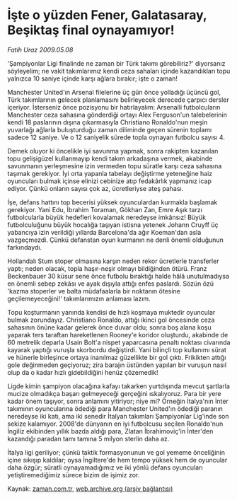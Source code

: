# İşte o yüzden Fener, Galatasaray, Beşiktaş final oynayamıyor!

*Fatih Uraz 2009.05.08*

<tr><td class="metin" colspan="2" style="padding-top: 20px; padding-left: 5px; padding-right: 10px;">'Şampiyonlar Ligi finalinde ne zaman bir Türk takımı görebiliriz?' diyorsanız söyleyelim; ne vakit takımlarımız kendi ceza sahaları içinde kazandıkları topu yalnızca 10 saniye içinde karşı ağlara bırakır; işte o zaman!</td></tr><tr><td class="metin" colspan="2" style="padding-top: 20px; padding-left: 5px; padding-right: 10px;"><p>Manchester United'ın Arsenal filelerine üç gün önce yolladığı üçüncü gol, Türk takımlarının gelecek planlamasını belirleyecek derecede çarpıcı dersler içeriyor. İsterseniz önce pozisyonu bir hatırlayalım: Arsenalli futbolcuların Manchester ceza sahasına gönderdiği ortayı Alex Ferguson'un talebelerinin kendi 18 paslarının dışına çıkarmasıyla Christiano Ronaldo'nun meşin yuvarlağı ağlarla buluşturduğu zaman diliminde geçen sürenin toplamı sadece 12 saniye. Ve o 12 saniyelik sürede topla oynayan futbolcu sayısı 4.
<p>Demek oluyor ki öncelikle iyi savunma yapmak, sonra rakipten kazanılan topu gelişigüzel kullanmayıp kendi takım arkadaşına vermek, akabinde savunmanın yerleşmesine izin vermeden topu süratle karşı ceza sahasına taşımak gerekiyor. İyi orta yapanla tabelayı değiştirme yeteneğine haiz oyuncuları bulmak içinse elinizi cebinize atıp fedakârlık yapmanız icap ediyor. Çünkü onların sayısı çok az, ücretleriyse ateş pahası.
<p>İşe, defans hattını top becerisi yüksek oyunculardan kurmakla başlamak gerekiyor. Yani Edu, İbrahim Toraman, Gökhan Zan, Emre Aşık tarzı futbolcularla büyük hedefleri kovalamak neredeyse imkânsız! Büyük futbolculuğunu büyük hocalığa taşıyan istisna yetenek Johann Cruyff üç yabancıya izin verildiği yıllarda Barcelona'da ağır Koeman'dan asla vazgeçmezdi. Çünkü defanstan oyun kurmanın ne denli önemli olduğunun farkındaydı.
<p>Hollandalı Stum stoper olmasına karşın neden rekor ücretlerle transferler yaptı; neden olacak, topla haşır-neşir olmayı bildiğinden ötürü. Franz Beckenbauer 30 küsur sene önce futbolu bıraktığı halde hâlâ unutulmadıysa en önemli sebep zekâsı ve ayak dışıyla attığı enfes paslardı. Sözün özü 'kazma stoperler ve balta müdafaalarla bir noktanın ötesine geçilemeyeceğini!' takımlarımızın anlaması lazım.
<p>Topu koşturmanın yanında kendisi de hızlı koşmaya muktedir oyuncular bulmak zorundayız. Christiano Ronaldo, attığı ikinci gol öncesinde ceza sahasının önüne kadar gelerek önce duvar oldu; sonra boş alana koşu yaparak ters taraftan hareketlenen Rooney'e koridor oluşturdu, akabinde de 60 metrelik deparla Usain Bolt'a nispet yaparcasına penaltı noktası civarında kayarak yaptığı vuruşla skorbordu değiştirdi. Yani bilinçli top kullanımı sürat ve hünerle birleşince ortaya inanılmaz güzellikte bir gol çıktı. Frikikten attığı gole değinmeden geçiyoruz; zira barajın üstünden yapılan bir vuruşun nasıl olup da o kadar hızlı gidebildiğini henüz çözemedik!
<p>Ligde kimin şampiyon olacağına kafayı takarken yurtdışında mevcut şartlarla mucize olmadıkça başarı gelmeyeceği gerçeğini ıskalıyoruz. Para bir yere kadar önem taşıyor, sonra anlamını yitiriyor; niye mi? Örneğin İtalya'nın İnter takımının oyuncularına ödediği para Manchester United'ın ödediği paranın neredeyse iki katı, ama iki senedir İtalyan takımları Şampiyonlar Lig'inde son sekize kalamıyor. 2008'de dünyanın en iyi futbolcusu seçilen Ronaldo'nun İngiliz ekibinden yıllık bazda aldığı para, Zlatan İbrahimoviç'in İnter'den kazandığı paradan tamı tamına 5 milyon sterlin daha az.
<p>İtalya ligi geriliyor; çünkü taktik formasyonunun ve gol yememe önceliğinin içine sıkışıp kaldılar; oysa İngiltere'de hem tempo yüksek hem de oyuncular daha özgür; süratli oynayamadığımız ve iki yönlü defans oyuncuları yetiştiremediğimiz sürece bizim de işimiz zor. <br/></p></p></p></p></p></p></p></td></tr>

Kaynak: [zaman.com.tr](http://zaman.com.tr/yazar.do?yazino=845978), [web.archive.org (arşiv bağlantısı)](http://web.archive.org/web/20090531222555/http://www.zaman.com.tr:80/yazar.do?yazino=845978)
